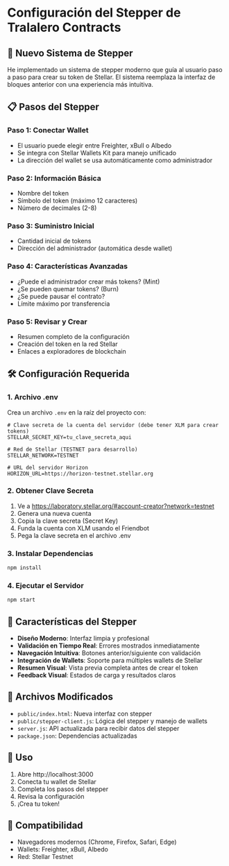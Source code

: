 # Configuración del Stepper de Tralalero Contracts

## 🎯 Nuevo Sistema de Stepper

He implementado un sistema de stepper moderno que guía al usuario paso a paso para crear su token de Stellar. El sistema reemplaza la interfaz de bloques anterior con una experiencia más intuitiva.

## 📋 Pasos del Stepper

### Paso 1: Conectar Wallet

- El usuario puede elegir entre Freighter, xBull o Albedo
- Se integra con Stellar Wallets Kit para manejo unificado
- La dirección del wallet se usa automáticamente como administrador

### Paso 2: Información Básica

- Nombre del token
- Símbolo del token (máximo 12 caracteres)
- Número de decimales (2-8)

### Paso 3: Suministro Inicial

- Cantidad inicial de tokens
- Dirección del administrador (automática desde wallet)

### Paso 4: Características Avanzadas

- ¿Puede el administrador crear más tokens? (Mint)
- ¿Se pueden quemar tokens? (Burn)
- ¿Se puede pausar el contrato?
- Límite máximo por transferencia

### Paso 5: Revisar y Crear

- Resumen completo de la configuración
- Creación del token en la red Stellar
- Enlaces a exploradores de blockchain

## 🛠️ Configuración Requerida

### 1. Archivo .env

Crea un archivo `.env` en la raíz del proyecto con:

```env
# Clave secreta de la cuenta del servidor (debe tener XLM para crear tokens)
STELLAR_SECRET_KEY=tu_clave_secreta_aqui

# Red de Stellar (TESTNET para desarrollo)
STELLAR_NETWORK=TESTNET

# URL del servidor Horizon
HORIZON_URL=https://horizon-testnet.stellar.org
```

### 2. Obtener Clave Secreta

1. Ve a https://laboratory.stellar.org/#account-creator?network=testnet
2. Genera una nueva cuenta
3. Copia la clave secreta (Secret Key)
4. Funda la cuenta con XLM usando el Friendbot
5. Pega la clave secreta en el archivo .env

### 3. Instalar Dependencias

```bash
npm install
```

### 4. Ejecutar el Servidor

```bash
npm start
```

## 🎨 Características del Stepper

- **Diseño Moderno**: Interfaz limpia y profesional
- **Validación en Tiempo Real**: Errores mostrados inmediatamente
- **Navegación Intuitiva**: Botones anterior/siguiente con validación
- **Integración de Wallets**: Soporte para múltiples wallets de Stellar
- **Resumen Visual**: Vista previa completa antes de crear el token
- **Feedback Visual**: Estados de carga y resultados claros

## 🔧 Archivos Modificados

- `public/index.html`: Nueva interfaz con stepper
- `public/stepper-client.js`: Lógica del stepper y manejo de wallets
- `server.js`: API actualizada para recibir datos del stepper
- `package.json`: Dependencias actualizadas

## 🚀 Uso

1. Abre http://localhost:3000
2. Conecta tu wallet de Stellar
3. Completa los pasos del stepper
4. Revisa la configuración
5. ¡Crea tu token!

## 📱 Compatibilidad

- Navegadores modernos (Chrome, Firefox, Safari, Edge)
- Wallets: Freighter, xBull, Albedo
- Red: Stellar Testnet
